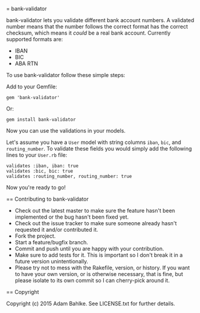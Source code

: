 = bank-validator

bank-validator lets you validate different bank account numbers. A validated number means that the number follows the correct format has the correct checksum, which means it *could* be a real bank account. Currently supported formats are:

* IBAN
* BIC
* ABA RTN

To use bank-validator follow these simple steps:

Add to your Gemfile:

`gem 'bank-validator'`

Or:

`gem install bank-validator`

Now you can use the validations in your models.

Let's assume you have a `User` model with string columns `iban`, `bic`, and `routing_number`. To validate these fields you would simply add the following lines to your `User.rb` file:

```
validates :iban, iban: true
validates :bic, bic: true
validates :routing_number, routing_number: true
```

Now you're ready to go! 

== Contributing to bank-validator
 
* Check out the latest master to make sure the feature hasn't been implemented or the bug hasn't been fixed yet.
* Check out the issue tracker to make sure someone already hasn't requested it and/or contributed it.
* Fork the project.
* Start a feature/bugfix branch.
* Commit and push until you are happy with your contribution.
* Make sure to add tests for it. This is important so I don't break it in a future version unintentionally.
* Please try not to mess with the Rakefile, version, or history. If you want to have your own version, or is otherwise necessary, that is fine, but please isolate to its own commit so I can cherry-pick around it.

== Copyright

Copyright (c) 2015 Adam Bahlke. See LICENSE.txt for
further details.

